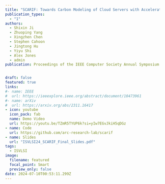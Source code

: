 ```yaml
---
title: "SCARIF: Towards Carbon Modeling of Cloud Servers with Accelerators (🔥📣New Paper & Project🔥📣! )"
publication_types:
  - "1"
authors:
  - Shixin Ji
  - Zhuoping Yang
  - Xingzhen Chen
  - Stephen Cahoon
  - Jingtong Hu
  - Yiyu Shi
  - Alex Jones
  - admin
publication: Proceedings of the IEEE Computer Society Annual Symposium on VLSI, ISVLSI 2024  


draft: false
featured: true
links:
#- name: IEEE 
#  url: https://ieeexplore.ieee.org/abstract/document/10473961
#- name: arXiv
#  url: https://arxiv.org/abs/2311.16417
- icon: youtube
  icon_pack: fab
  name: Demo Video
  url: https://youtu.be/TZmR5TYUP6k?si=yIw7EGvJkiH5qDGz 
- name: Code
  url: https://github.com/arc-research-lab/scarif 
- name: Slides
  url: "ISVLSI24_SCARIF_Final_Slides.pdf"
tags:
  - ISVLSI 
image:
  filename: featured
  focal_point: Smart
  preview_only: false
date: 2024-07-10T00:53:11.299Z
---
```

